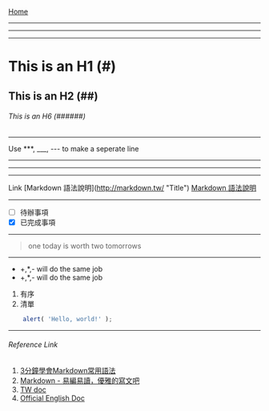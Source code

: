 [Home](./README.md)
***
***
***
# This is an H1 (#)
## This is an H2 (##)
###### This is an H6 (######)

***

Use ***, ___, --- to make a seperate line
***
____________________
----------------
Link
\[Markdown 語法說明]\(http://markdown.tw/ "Title"\)
[Markdown 語法說明](http://markdown.tw/ "Title")


***
- [ ] 待辦事項
- [x] 已完成事項
***
> one today is worth two tomorrows
***
+ +,*,- will do the same job
+ +,*,- will do the same job

1. 有序
2. 清單

```js
    alert( 'Hello, world!' );
```


***
###### Reference Link
1. [3分鐘學會Markdown常用語法](https://tiida54.github.io/2018/01/03/3%E5%88%86%E9%90%98%E5%AD%B8%E6%9C%83Markdown%E5%B8%B8%E7%94%A8%E8%AA%9E%E6%B3%95/)
2. [Markdown - 易編易讀，優雅的寫文吧](https://ithelp.ithome.com.tw/articles/10203758?sc=iThelpR)
3. [TW doc](https://markdown.tw/)
4. [Official English Doc](https://daringfireball.net/projects/markdown/syntax)
